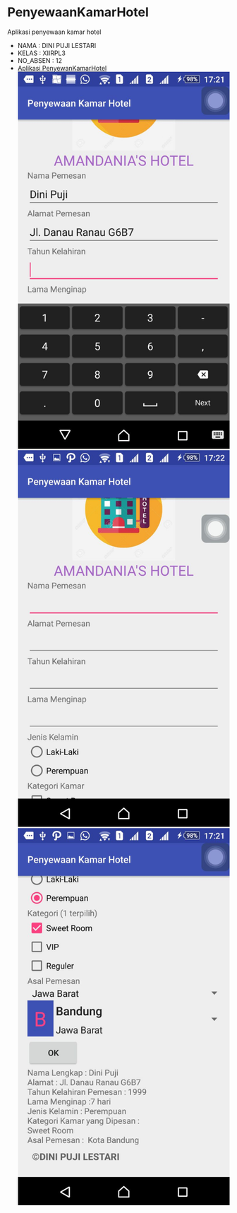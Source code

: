 # PenyewaanKamarHotel
Aplikasi penyewaan kamar hotel
* NAMA      : DINI PUJI LESTARI
* KELAS     : XIIRPL3 
* NO_ABSEN  : 12
* [Aplikasi PenyewanKamarHotel](https://github.com/dinipuji/PenyewaanKamarHotel/blob/master/Penyewaan%20Kamar%20Hotel.apk)
![Penyewaan Kamar Hotel 1](https://github.com/dinipuji/PenyewaanKamarHotel/blob/master/Penyewaan%20Kamar%20Hotel%201.jpeg)
![Penyewaan Kamar Hotel 2](https://github.com/dinipuji/PenyewaanKamarHotel/blob/master/Penyewaan%20Kamar%20Hotel%202.jpeg)
![Penyewaan Kamar Hotel 3](https://github.com/dinipuji/PenyewaanKamarHotel/blob/master/Penyewaan%20Kamar%20Hotel%203.jpeg)

